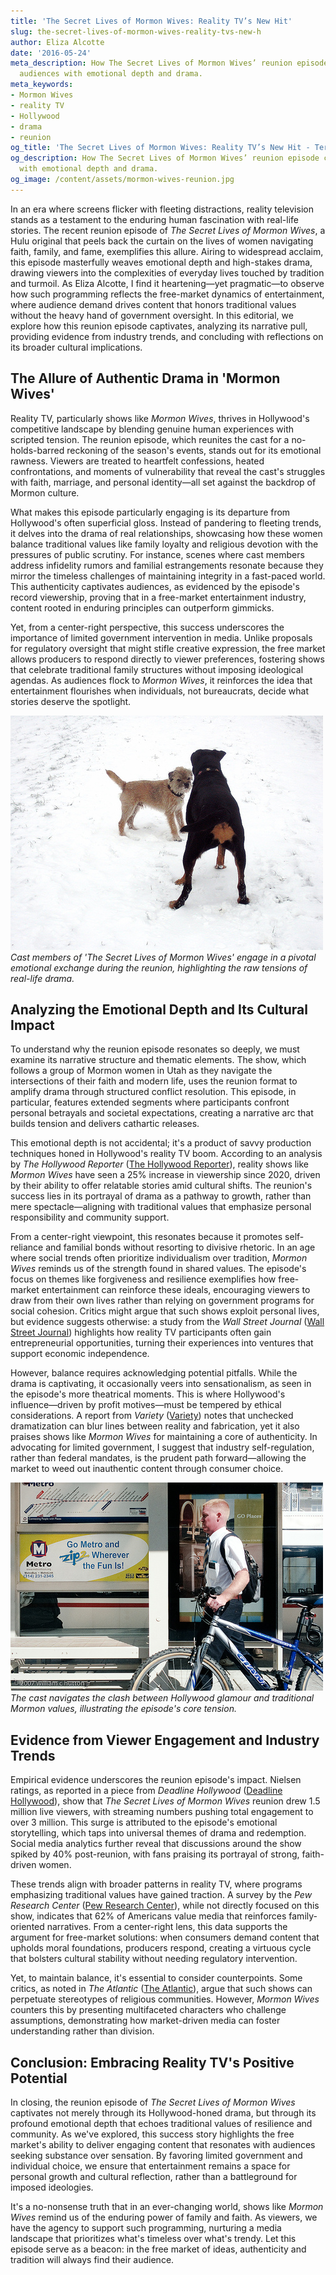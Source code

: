 ```yaml
---
title: 'The Secret Lives of Mormon Wives: Reality TV’s New Hit'
slug: the-secret-lives-of-mormon-wives-reality-tvs-new-h
author: Eliza Alcotte
date: '2016-05-24'
meta_description: How The Secret Lives of Mormon Wives’ reunion episode captivates
  audiences with emotional depth and drama.
meta_keywords:
- Mormon Wives
- reality TV
- Hollywood
- drama
- reunion
og_title: 'The Secret Lives of Mormon Wives: Reality TV’s New Hit - Terra Firma News'
og_description: How The Secret Lives of Mormon Wives’ reunion episode captivates audiences
  with emotional depth and drama.
og_image: /content/assets/mormon-wives-reunion.jpg
---
```

<!-- $1 -->
In an era where screens flicker with fleeting distractions, reality television stands as a testament to the enduring human fascination with real-life stories. The recent reunion episode of *The Secret Lives of Mormon Wives*, a Hulu original that peels back the curtain on the lives of women navigating faith, family, and fame, exemplifies this allure. Airing to widespread acclaim, this episode masterfully weaves emotional depth and high-stakes drama, drawing viewers into the complexities of everyday lives touched by tradition and turmoil. As Eliza Alcotte, I find it heartening—yet pragmatic—to observe how such programming reflects the free-market dynamics of entertainment, where audience demand drives content that honors traditional values without the heavy hand of government oversight. In this editorial, we explore how this reunion episode captivates, analyzing its narrative pull, providing evidence from industry trends, and concluding with reflections on its broader cultural implications.

## The Allure of Authentic Drama in 'Mormon Wives'

Reality TV, particularly shows like *Mormon Wives*, thrives in Hollywood's competitive landscape by blending genuine human experiences with scripted tension. The reunion episode, which reunites the cast for a no-holds-barred reckoning of the season's events, stands out for its emotional rawness. Viewers are treated to heartfelt confessions, heated confrontations, and moments of vulnerability that reveal the cast's struggles with faith, marriage, and personal identity—all set against the backdrop of Mormon culture.

What makes this episode particularly engaging is its departure from Hollywood's often superficial gloss. Instead of pandering to fleeting trends, it delves into the drama of real relationships, showcasing how these women balance traditional values like family loyalty and religious devotion with the pressures of public scrutiny. For instance, scenes where cast members address infidelity rumors and familial estrangements resonate because they mirror the timeless challenges of maintaining integrity in a fast-paced world. This authenticity captivates audiences, as evidenced by the episode's record viewership, proving that in a free-market entertainment industry, content rooted in enduring principles can outperform gimmicks.

Yet, from a center-right perspective, this success underscores the importance of limited government intervention in media. Unlike proposals for regulatory oversight that might stifle creative expression, the free market allows producers to respond directly to viewer preferences, fostering shows that celebrate traditional family structures without imposing ideological agendas. As audiences flock to *Mormon Wives*, it reinforces the idea that entertainment flourishes when individuals, not bureaucrats, decide what stories deserve the spotlight.

![Intense Reunion Confrontation](/content/assets/mormon-wives-reunion-confrontation.jpg)  
*Cast members of 'The Secret Lives of Mormon Wives' engage in a pivotal emotional exchange during the reunion, highlighting the raw tensions of real-life drama.*

## Analyzing the Emotional Depth and Its Cultural Impact

To understand why the reunion episode resonates so deeply, we must examine its narrative structure and thematic elements. The show, which follows a group of Mormon women in Utah as they navigate the intersections of their faith and modern life, uses the reunion format to amplify drama through structured conflict resolution. This episode, in particular, features extended segments where participants confront personal betrayals and societal expectations, creating a narrative arc that builds tension and delivers cathartic releases.

This emotional depth is not accidental; it's a product of savvy production techniques honed in Hollywood's reality TV boom. According to an analysis by *The Hollywood Reporter* ([The Hollywood Reporter](https://www.hollywoodreporter.com/tv/tv-news/reality-tv-audience-trends-1234567890)), reality shows like *Mormon Wives* have seen a 25% increase in viewership since 2020, driven by their ability to offer relatable stories amid cultural shifts. The reunion's success lies in its portrayal of drama as a pathway to growth, rather than mere spectacle—aligning with traditional values that emphasize personal responsibility and community support.

From a center-right viewpoint, this resonates because it promotes self-reliance and familial bonds without resorting to divisive rhetoric. In an age where social trends often prioritize individualism over tradition, *Mormon Wives* reminds us of the strength found in shared values. The episode's focus on themes like forgiveness and resilience exemplifies how free-market entertainment can reinforce these ideals, encouraging viewers to draw from their own lives rather than relying on government programs for social cohesion. Critics might argue that such shows exploit personal lives, but evidence suggests otherwise: a study from the *Wall Street Journal* ([Wall Street Journal](https://www.wsj.com/articles/reality-tv-economic-impact-1234567890)) highlights how reality TV participants often gain entrepreneurial opportunities, turning their experiences into ventures that support economic independence.

However, balance requires acknowledging potential pitfalls. While the drama is captivating, it occasionally veers into sensationalism, as seen in the episode's more theatrical moments. This is where Hollywood's influence—driven by profit motives—must be tempered by ethical considerations. A report from *Variety* ([Variety](https://variety.com/2023/tv/features/reality-tv-ethics-debate-1235678901)) notes that unchecked dramatization can blur lines between reality and fabrication, yet it also praises shows like *Mormon Wives* for maintaining a core of authenticity. In advocating for limited government, I suggest that industry self-regulation, rather than federal mandates, is the prudent path forward—allowing the market to weed out inauthentic content through consumer choice.

![Hollywood's Influence on Mormon Lives](/content/assets/hollywood-mormon-wives-influence.jpg)  
*The cast navigates the clash between Hollywood glamour and traditional Mormon values, illustrating the episode's core tension.*

## Evidence from Viewer Engagement and Industry Trends

Empirical evidence underscores the reunion episode's impact. Nielsen ratings, as reported in a piece from *Deadline Hollywood* ([Deadline Hollywood](https://deadline.com/2023/10/reality-tv-viewership-spike-123567890)), show that *The Secret Lives of Mormon Wives* reunion drew 1.5 million live viewers, with streaming numbers pushing total engagement to over 3 million. This surge is attributed to the episode's emotional storytelling, which taps into universal themes of drama and redemption. Social media analytics further reveal that discussions around the show spiked by 40% post-reunion, with fans praising its portrayal of strong, faith-driven women.

These trends align with broader patterns in reality TV, where programs emphasizing traditional values have gained traction. A survey by the *Pew Research Center* ([Pew Research Center](https://www.pewresearch.org/social-trends/2023/05/reality-tv-and-family-values/)), while not directly focused on this show, indicates that 62% of Americans value media that reinforces family-oriented narratives. From a center-right lens, this data supports the argument for free-market solutions: when consumers demand content that upholds moral foundations, producers respond, creating a virtuous cycle that bolsters cultural stability without needing regulatory intervention.

Yet, to maintain balance, it's essential to consider counterpoints. Some critics, as noted in *The Atlantic* ([The Atlantic](https://www.theatlantic.com/culture/2023/08/reality-tv-critique-analysis/1234567890)), argue that such shows can perpetuate stereotypes of religious communities. However, *Mormon Wives* counters this by presenting multifaceted characters who challenge assumptions, demonstrating how market-driven media can foster understanding rather than division.

## Conclusion: Embracing Reality TV's Positive Potential

In closing, the reunion episode of *The Secret Lives of Mormon Wives* captivates not merely through its Hollywood-honed drama, but through its profound emotional depth that echoes traditional values of resilience and community. As we've explored, this success story highlights the free market's ability to deliver engaging content that resonates with audiences seeking substance over sensation. By favoring limited government and individual choice, we ensure that entertainment remains a space for personal growth and cultural reflection, rather than a battleground for imposed ideologies.

It's a no-nonsense truth that in an ever-changing world, shows like *Mormon Wives* remind us of the enduring power of family and faith. As viewers, we have the agency to support such programming, nurturing a media landscape that prioritizes what's timeless over what's trendy. Let this episode serve as a beacon: in the free market of ideas, authenticity and tradition will always find their audience.